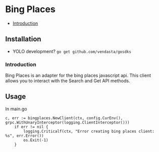 # Bing Places
- [Introduction](https://github.com/vendasta/gosdks/tree/master/bingplacessdk#installation)

## Installation

* YOLO development? `go get github.com/vendasta/gosdks`


### Introduction

Bing Places is an adapter for the bing places javascript api. This client allows you to 
interact with the Search and Get API methods.

## Usage

In main.go
```golang
c, err := bingplaces.NewClient(ctx, config.CurEnv(), grpc.WithUnaryInterceptor(logging.ClientInterceptor()))
    if err != nil {
        logging.Criticalf(ctx, "Error creating bing places client: %s", err.Error())
        os.Exit(-1)
	}
```